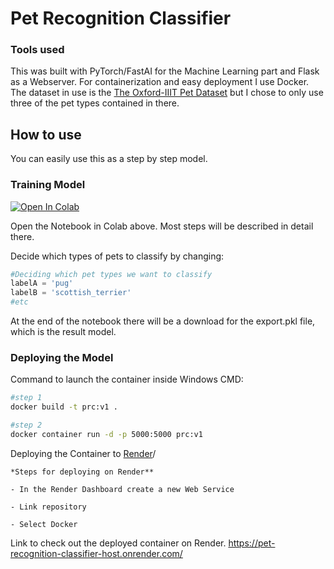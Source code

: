 # Pet Recognition Classifier

### Tools used

This was built with PyTorch/FastAI for the Machine Learning part and Flask as a Webserver. For containerization and easy deployment I use Docker. The dataset in use is the [The Oxford-IIIT Pet Dataset](https://www.robots.ox.ac.uk/~vgg/data/pets/) but I chose to only use three of the pet types contained in there.

## How to use

You can easily use this as a step by step model.

### Training Model

[![Open In Colab](https://colab.research.google.com/assets/colab-badge.svg)](https://colab.research.google.com/github/ZenoVka-Vestraq/Pet-Recognition-Classifier/blob/main/Train_a_Pets_Recognition_Model.ipynb)

Open the Notebook in Colab above. Most steps will be described in detail there.

Decide which types of pets to classify by changing:

```python
#Deciding which pet types we want to classify
labelA = 'pug'
labelB = 'scottish_terrier'
#etc
```

At the end of the notebook there will be a download for the export.pkl file, which is the result model. 

### Deploying the Model

Command to launch the container inside Windows CMD:
```bash
#step 1
docker build -t prc:v1 .

#step 2
docker container run -d -p 5000:5000 prc:v1
```

Deploying the Container to [Render](https://render.com)/

```
*Steps for deploying on Render**

- In the Render Dashboard create a new Web Service

- Link repository

- Select Docker
```

Link to check out the deployed container on Render.
https://pet-recognition-classifier-host.onrender.com/

